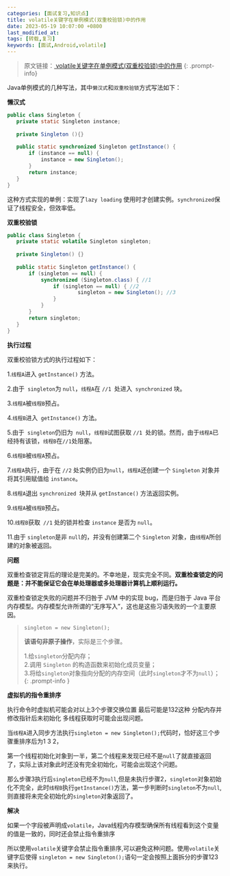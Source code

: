 ```yaml
---
categories: [面试复习,知识点]
title: volatile关键字在单例模式(双重校验锁)中的作用
date: 2023-05-19 10:07:00 +0800
last_modified_at:
tags: [转载,复习]
keywords: [面试,Android,volatile]
---
```


>原文链接：[ volatile关键字在单例模式(双重校验锁)中的作用](https://blog.csdn.net/java_1996/article/details/87472644)
{: .prompt-info}

Java单例模式的几种写法，其中`懒汉式`和`双重校验锁`方式写法如下：

**懒汉式**

 ```java
public class Singleton {  
    private static Singleton instance;  
   
    private Singleton (){}  
   
    public static synchronized Singleton getInstance() {  
        if (instance == null) {  
            instance = new Singleton();  
        }  
        return instance;  
    }  
}
 ```

   这种方式实现的单例：实现了`lazy loading` 使用时才创建实例。`synchronized`保证了线程安全，但效率低。

**双重校验锁**

 ```java
public class Singleton {
    private static volatile Singleton singleton;
  
    private Singleton() {}
  
    public static Singleton getInstance() {
        if (singleton == null) { 
            synchronized (Singleton.class) { //1
                if (singleton == null) { //2
                        singleton = new Singleton(); //3
                }
            }
        }
        return singleton;
    }
}
 ```

**执行过程**

 双重校验锁方式的执行过程如下：

 1.`线程A`进入 `getInstance()` 方法。

 2.由于` singleton`为 `null`，`线程A`在 `//1 `处进入` synchronized` 块。

 3.`线程A`被`线程B`预占。

 4.`线程B`进入` getInstance()` 方法。

 5.由于` singleton`仍旧为` null`，`线程B`试图获取 `//1 `处的锁。然而，由于`线程A`已经持有该锁，`线程B`在` //1 `处阻塞。

 6.`线程B`被`线程A`预占。

 7.`线程A`执行，由于在 `//2` 处实例仍旧为`null`，`线程A`还创建一个 `Singleton` 对象并将其引用赋值给 `instance`。

 8.`线程A`退出 `synchronized `块并从 `getInstance()` 方法返回实例。

 9.`线程A`被`线程B`预占。

 10.`线程B`获取` //1` 处的锁并检查 `instance` 是否为 `null`。

 11.由于 `singleton`是非 `null`的，并没有创建第二个 `Singleton` 对象，由`线程A`所创建的对象被返回。

**问题**

 双重检查锁定背后的理论是完美的。不幸地是，现实完全不同。**双重检查锁定的问题是：并不能保证它会在单处理器或多处理器计算机上顺利运行。**

 双重检查锁定失败的问题并不归咎于 JVM 中的实现 bug，而是归咎于 Java 平台内存模型。内存模型允许所谓的“无序写入”，这也是这些习语失败的一个主要原因。

 > `singleton = new Singleton();`
 >
 > **该语句非原子操作**，实际是三个步骤。
 >
 > 1.给`singleton`分配内存；<br>
 > 2.调用 `Singleton` 的构造函数来初始化成员变量；<br>
 > 3.将给`singleton`对象指向分配的内存空间（此时`singleton`才不为`null`）；
 {: .prompt-info }

**虚拟机的指令重排序**

 执行命令时虚拟机可能会对以上3个步骤交换位置 最后可能是132这种 分配内存并修改指针后未初始化 多线程获取时可能会出现问题。

 当`线程A`进入同步方法执行`singleton = new Singleton();`代码时，恰好这三个步骤重排序后为1 3 2，

 第一个线程初始化对象到一半，第二个线程来发现已经不是`null`了就直接返回了，实际上该对象此时还没有完全初始化，可能会出现这个问题。

 那么步骤3执行后`singleton`已经不为`null`,但是未执行步骤2，`singleton`对象初始化不完全，此时`线程B`执行`getInstance()`方法，第一步判断时`singleton`不为`null`,则直接将未完全初始化的`singleton`对象返回了。

**解决**

 如果一个字段被声明成`volatile`，Java线程内存模型确保所有线程看到这个变量的值是一致的，同时还会禁止指令重排序

 所以使用`volatile`关键字会禁止指令重排序,可以避免这种问题。使用`volatile`关键字后使得 `singleton = new Singleton();`语句一定会按照上面拆分的步骤123来执行。
